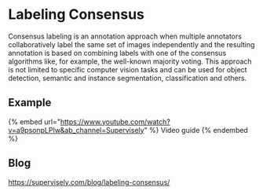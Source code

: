 # Labeling Consensus


Consensus labeling is an annotation approach when multiple annotators collaboratively label the same set of images independently and the resulting annotation is based on combining labels with one of the consensus algorithms like, for example, the well-known majority voting. This approach is not limited to specific computer vision tasks and can be used for object detection, semantic and instance segmentation, classification and others.

## Example

{% embed url="https://www.youtube.com/watch?v=a9psonpLPIw&ab_channel=Supervisely" %} Video guide {% endembed %}

## Blog
https://supervisely.com/blog/labeling-consensus/